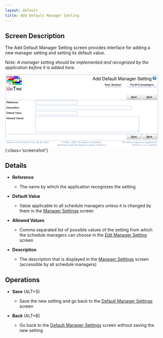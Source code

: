 ```yaml
---
layout: default
title: Add Default Manager Setting
---
```



## Screen Description

The Add Default Manager Setting screen provides interface for adding a new manager setting and setting its default value.

_Note: A manager setting should be implemented and recognized by the application before it is added here._

![Add Default Manager Setting](images/add-default-manager-setting.png){:class='screenshot'}

## Details

* **Reference**
	* The name by which the application recognizes the setting

* **Default Value**
	* Value applicable to all schedule managers unless it is changed by them in the [Manager Settings](manager-settings) screen

* **Allowed Values**
	* Comma separated list of possible values of the setting from which the schedule managers can choose in the [Edit Manager Setting](edit-manager-setting) screen

* **Description**
	* The description that is displayed in the [Manager Settings](manager-settings) screen (accessible by all schedule managers)

## Operations

* **Save** (ALT+S)
	* Save the new setting and go back to the [Default Manager Settings](default-manager-settings) screen

* **Back** (ALT+B)
	* Go back to the [Default Manager Settings](default-manager-settings) screen without saving the new setting



